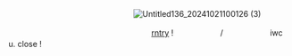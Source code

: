 　　　　　　　　　　　　　　　　![Untitled136_20241021100126 (3)](https://github.com/user-attachments/assets/b295defc-1965-43a7-8016-c9d92d26cd80)



　　　　　　　　　　　　　　　　　  　[rntry](https://rentry.co/mayochi) !　　　　　　/　　　　　　iwc u. close !
　　　　　　　　　　　　

